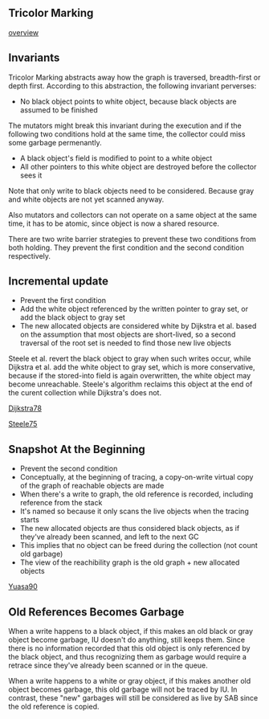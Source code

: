 ## Tricolor Marking

[overview](https://en.wikipedia.org/wiki/Tracing_garbage_collection#Tri-color_marking)

## Invariants

Tricolor Marking abstracts away how the graph is traversed, breadth-first or depth first. According to this abstraction, the following invariant perverses:

- No black object points to white object, because black objects are assumed to be finished

The mutators might break this invariant during the execution and if the following two conditions hold at the same time, the collector could miss some garbage permenantly.
- A black object's field is modified to point to a white object
- All other pointers to this white object are destroyed before the collector sees it

Note that only write to black objects need to be considered. Because gray and white objects are not yet scanned anyway. 

Also mutators and collectors can not operate on a same object at the same time, it has to be atomic, since object is now a shared resource.

There are two write barrier strategies to prevent these two conditions from both holding. They prevent the first condition and the second condition respectively.

## Incremental update
- Prevent the first condition
- Add the white object referenced by the written pointer to gray set, or add the black object to gray set
- The new allocated objects are considered white by Dijkstra et al. based on the assumption that most objects are short-lived, so a second traversal of the root set is needed to find those new live objects

Steele et al. revert the black object to gray when such writes occur, while Dijkstra et al. add the white object to gray set, which is more conservative, because if the stored-into field is again overwritten, the white object may become unreachable. Steele's algorithm reclaims this object at the end of the curent collection while Dijkstra's does not.

[Dijkstra78](papers/On-The-Fly-GC.dijkstra78.pdf) 

[Steele75](papers/Multiprocessing-Compactifying-GC.steele75.pdf) 

## Snapshot At the Beginning
- Prevent the second condition
- Conceptually, at the beginning of tracing, a copy-on-write virtual copy of the graph of reachable objects are made
- When there's a write to graph, the old reference is recorded, including reference from the stack
- It's named so because it only scans the live objects when the tracing starts
- The new allocated objects are thus considered black objects, as if they've already been scanned, and left to the next GC
- This implies that no object can be freed during the collection (not count old garbage)
- The view of the reachibility graph is the old graph + new allocated objects

[Yuasa90](papers/Real-Time-GC-on-General-Purpose-Machine.yuasa90.pdf)

## Old References Becomes Garbage
When a write happens to a black object, if this makes an old black or gray object become garbage, IU doesn't do anything, still keeps them. Since there is no information recorded that this old object is only referenced by the black object, and thus recognizing them as garbage would require a retrace since they've already been scanned or in the queue.

When a write happens to a white or gray object, if this makes another old object becomes garbage, this old garbage will not be traced by IU. In contrast, these "new" garbages will still be considered as live by SAB since the old reference is copied.
